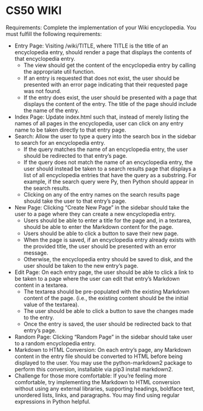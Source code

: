 # CS50 WIKI

Requirements:
Complete the implementation of your Wiki encyclopedia. You must fulfill the following requirements:

* Entry Page: Visiting /wiki/TITLE, where TITLE is the title of an encyclopedia entry, should render a page that displays the contents of that encyclopedia entry.
  * The view should get the content of the encyclopedia entry by calling the appropriate util function.
  * If an entry is requested that does not exist, the user should be presented with an error page indicating that their requested page was not found.
  * If the entry does exist, the user should be presented with a page that displays the content of the entry. The title of the page should include the name of the entry.
* Index Page: Update index.html such that, instead of merely listing the names of all pages in the encyclopedia, user can click on any entry name to be taken directly to that entry page.
* Search: Allow the user to type a query into the search box in the sidebar to search for an encyclopedia entry.
  * If the query matches the name of an encyclopedia entry, the user should be redirected to that entry’s page.
  * If the query does not match the name of an encyclopedia entry, the user should instead be taken to a search results page that displays a list of all encyclopedia entries that have the query as a substring. For example, if the search query were Py, then Python should appear in the search results.
  * Clicking on any of the entry names on the search results page should take the user to that entry’s page.
* New Page: Clicking “Create New Page” in the sidebar should take the user to a page where they can create a new encyclopedia entry.
  * Users should be able to enter a title for the page and, in a textarea, should be able to enter the Markdown content for the page.
  * Users should be able to click a button to save their new page.
  * When the page is saved, if an encyclopedia entry already exists with the provided title, the user should be presented with an error message.
  * Otherwise, the encyclopedia entry should be saved to disk, and the user should be taken to the new entry’s page.
* Edit Page: On each entry page, the user should be able to click a link to be taken to a page where the user can edit that entry’s Markdown content in a textarea.
  * The textarea should be pre-populated with the existing Markdown content of the page. (i.e., the existing content should be the initial value of the textarea).
  * The user should be able to click a button to save the changes made to the entry.
  * Once the entry is saved, the user should be redirected back to that entry’s page.
* Random Page: Clicking “Random Page” in the sidebar should take user to a random encyclopedia entry.
* Markdown to HTML Conversion: On each entry’s page, any Markdown content in the entry file should be converted to HTML before being displayed to the user. You may use the python-markdown2 package to perform this conversion, installable via pip3 install markdown2.
* Challenge for those more comfortable: If you’re feeling more comfortable, try implementing the Markdown to HTML conversion without using any external libraries, supporting headings, boldface text, unordered lists, links, and paragraphs. You may find using regular expressions in Python helpful.

